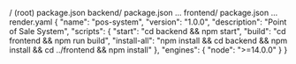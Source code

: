 / (root)
  package.json
  backend/
    package.json
    ...
  frontend/
    package.json
    ...
  render.yaml
{
  "name": "pos-system",
  "version": "1.0.0",
  "description": "Point of Sale System",
  "scripts": {
    "start": "cd backend && npm start",
    "build": "cd frontend && npm run build",
    "install-all": "npm install && cd backend && npm install && cd ../frontend && npm install"
  },
  "engines": {
    "node": ">=14.0.0"
  }
}
